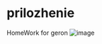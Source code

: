 # prilozhenie
HomeWork for geron
![image](https://github.com/SashaForGeron/prilozhenie/assets/149246979/7884059d-406f-44e3-9dd5-d1bf4f01a064)
